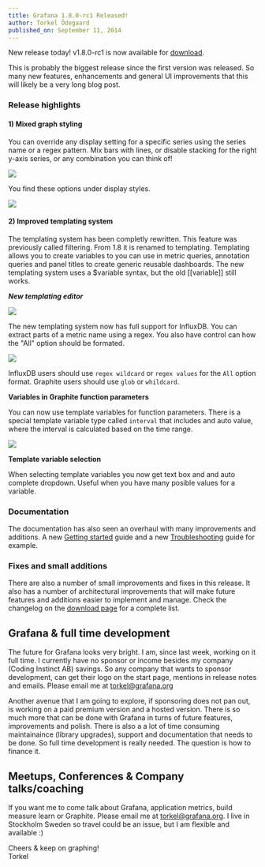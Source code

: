 ```yaml
---
title: Grafana 1.8.0-rc1 Released!
author: Torkel Ödegaard
published_on: September 11, 2014
---
```


New release today! v1.8.0-rc1 is now available for [download](/download).

This is probably the biggest release since the first version was released. So many new features, enhancements and general UI improvements
that this will likely be a very long blog post.

### Release highlights

#### 1) Mixed graph styling

You can override any display setting for a specific series using the series name or a regex pattern. Mix bars with lines, or disable
stacking for the right y-axis series, or any combination you can think of!

![](blog/mixed_styles.png)

You find these options under display styles.

![](blog/series_override_options.png)

#### 2) Improved templating system

The templating system has been completly rewritten. This feature was previously called filtering. From 1.8 it is renamed to templating.
Templating allows you to create variables to you can use in metric queries, annotation queries and panel titles to create generic reusable
dashboards. The new templating system uses a $variable syntax, but the old [[variable]] still works.

***New templating editor***

![](blog/template_variable_list.png)

The new templating system now has full support for InfluxDB. You can extract parts of a metric name using a regex.
You also have control can how the "All" option should be formated.

![](blog/template_editor_influxdb.png)

InfluxDB users should use ``regex wildcard`` or ``regex values`` for the ``All`` option format. Graphite users should use ``glob`` or ``whildcard``.

**Variables in Graphite function parameters**

You can now use template variables for function parameters. There is a special template variable type called ``interval`` that includes
and auto value, where the interval is calculated based on the time range.

![](blog/graphite_func_variables.png)

**Template variable selection**

When selecting template variables you now get text box and and auto complete dropdown. Useful when you have many posible values for
a variable.


### Documentation
The documentation has also seen an overhaul with many improvements and additions. A new [Getting started](/docs/features/intro) guide
and a new [Troubleshooting](/docs/troubleshooting) guide for example.

### Fixes and small additions
There are also a number of small improvements and fixes in this release. It also has a number of architectural improvements
that will make future features and additions easier to implement and manage. Check the changelog on the [download page](/download)
for a complete list.

## Grafana & full time development

The future for Grafana looks very bright. I am, since last week, working on it full time. I currently have no sponsor
or income besides my company (Coding Instinct AB) savings. So any company that wants to sponsor development, can get
their logo on the start page, mentions in release notes and emails. Please email me at [torkel@grafana.org](mailto:contact@grafana.org)

Another avenue that I am going to explore, if sponsoring does not pan out,
is working on a paid premium version and a hosted version. There is so much more that can
be done with Grafana in turns of future features, improvements and polish. There is also a a lot of time consuming
maintainaince (library upgrades), support and documentation that needs to be done. So full time development is
really needed. The question is how to finance it.

## Meetups, Conferences & Company talks/coaching

If you want me to come talk about Grafana, application metrics, build measure learn or Graphite.
Please email me at [torkel@grafana.org](mailto:contact@grafana.org). I live in Stockholm Sweden so
travel could be an issue, but I am flexible and available :)

Cheers & keep on graphing!<br>
Torkel

